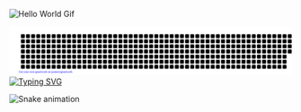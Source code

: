 ![Hello World Gif](https://miro.medium.com/max/720/1*jB76MLZjiNhGSQQvxm7LSQ.gif)

![gitartwork](gitartwork.svg)
[![Typing SVG](https://readme-typing-svg.herokuapp.com?font=Kdam+Thmor+Pro&size=36&color=27F72B&center=true&width=1200&height=200&lines=Back+End+engineer)](https://git.io/typing-svg)

![Snake animation](https://github.com/khasanovmma/khasanovmma/blob/output/github-contribution-grid-snake.svg)
